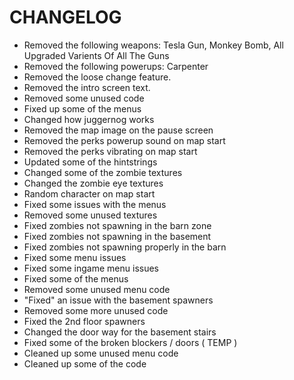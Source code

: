 # CHANGELOG

- Removed the following weapons: Tesla Gun, Monkey Bomb, All Upgraded Varients Of All The Guns
- Removed the following powerups: Carpenter
- Removed the loose change feature.
- Removed the intro screen text.
- Removed some unused code
- Fixed up some of the menus
- Changed how juggernog works
- Removed the map image on the pause screen
- Removed the perks powerup sound on map start
- Removed the perks vibrating on map start
- Updated some of the hintstrings
- Changed some of the zombie textures
- Changed the zombie eye textures
- Random character on map start
- Fixed some issues with the menus
- Removed some unused textures
- Fixed zombies not spawning in the barn zone
- Fixed zombies not spawning in the basement
- Fixed zombies not spawning properly in the barn
- Fixed some menu issues
- Fixed some ingame menu issues
- Fixed some of the menus
- Removed some unused menu code
- "Fixed" an issue with the basement spawners
- Removed some more unused code
- Fixed the 2nd floor spawners
- Changed the door way for the basement stairs
- Fixed some of the broken blockers / doors ( TEMP )
- Cleaned up some unused menu code
- Cleaned up some of the code
